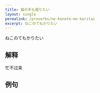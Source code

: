 ```yaml
---
title: 猫の手も借りたい
layout: single
permalink: /proverbs/ne-konote-mo-karitai
excerpt: ねこのてもかりたい
---
```


ねこのてもかりたい

## 解释

忙不过来

## 例句

